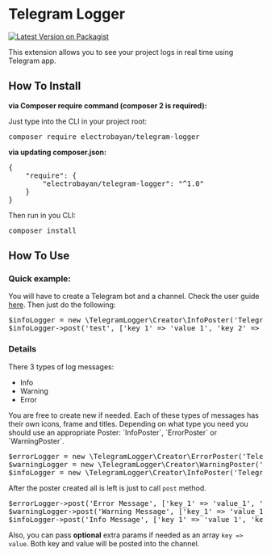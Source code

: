 # Telegram Logger
[![Latest Version on Packagist](https://img.shields.io/badge/packagist-v1.0.1-green)](https://packagist.org/packages/electrobayan/telegram-logger)
<p>
This extension allows you to see your project logs in real time using Telegram app.
</p>

## How To Install
<b>via Composer require command (composer 2 is required):</b>

Just type into the CLI in your project root:
<pre>composer require electrobayan/telegram-logger</pre>

<b>via updating composer.json:</b>
<pre>
{
    "require": {
        "electrobayan/telegram-logger": "^1.0"
    }
}
</pre>
Then run in you CLI:
<pre>
composer install
</pre>

## How To Use
### Quick example:
You will have to create a Telegram bot and a channel. Check the user guide <a href="https://core.telegram.org/bots">here</a>.
Then just do the following:
<pre>
$infoLogger = new \TelegramLogger\Creator\InfoPoster('Telegram Key Goes here', '@your_telegram_channel_name');
$infoLogger->post('test', ['key_1' => 'value_1', 'key_2' => 'value_2']);
</pre>

### Details
There 3 types of log messages:
<ul>
    <li>Info</li>
    <li>Warning</li>
    <li>Error</li>
</ul>
You are free to create new if needed.
Each of these types of messages has their own icons, frame and titles. Depending on what type you need you should use an appropriate Poster: `InfoPoster`, `ErrorPoster` or `WarningPoster`.

<pre>
$errorLogger = new \TelegramLogger\Creator\ErrorPoster('Telegram Key Goes here', '@your_telegram_channel_name');
$warningLogger = new \TelegramLogger\Creator\WarningPoster('Telegram Key Goes here', '@your_telegram_channel_name');
$infoLogger = new \TelegramLogger\Creator\InfoPoster('Telegram Key Goes here', '@your_telegram_channel_name');
</pre>

After the poster created all is left is just to call `post` method.
<pre>
$errorLogger->post('Error Message', ['key_1' => 'value_1', 'key_2' => 'value_2']);
$warningLogger->post('Warning Message', ['key_1' => 'value_1', 'key_2' => 'value_2']);
$infoLogger->post('Info Message', ['key_1' => 'value_1', 'key_2' => 'value_2']);
</pre>

Also, you can pass <b>optional</b> extra params if needed as an array `key => value`. Both key and value will be posted into the channel.
